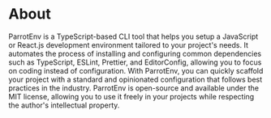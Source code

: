 # About
ParrotEnv is a TypeScript-based CLI tool that helps you setup a JavaScript or React.js development environment tailored to your project's needs. It automates the process of installing and configuring common dependencies such as TypeScript, ESLint, Prettier, and EditorConfig, allowing you to focus on coding instead of configuration. With ParrotEnv, you can quickly scaffold your project with a standard and opinionated configuration that follows best practices in the industry. ParrotEnv is open-source and available under the MIT license, allowing you to use it freely in your projects while respecting the author's intellectual property.
